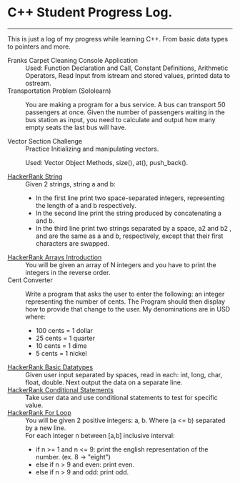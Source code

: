# C++ Student Progress Log.
<hr/>
<p> 
This is just a log of my progress while learning C++. From basic data types to pointers and more.
</p>
<dl>
    <dt>Franks Carpet Cleaning Console Application</dt>
    <dd>
      Used: Function Declaration and Call, Constant Definitions, Arithmetic Operators, Read Input from istream and stored values, printed data to ostream.
    </dd>
    <dt> Transportation Problem (Sololearn) </dt>
    <dd>
        <p>
            You are making a program for a bus service. A bus can transport 50 passengers at once. Given the number of passengers waiting in the bus station as
            input, you need to calculate and output how many empty seats the last bus will have.
        </p>
    </dd>
    <dt>Vector Section Challenge</dt>
    <dd>
        Practice Initializing and manipulating vectors.
        <p> 
            Used: Vector Object Methods, size(), at(), push_back().
        </p>
    </dd>
    <dt><a href="https://www.hackerrank.com/challenges/c-tutorial-strings/problem">HackerRank String</a></dt>
    <dd>Given 2 strings, string a and b:
        <ul>
            <li> In the first line print two space-separated integers, representing the length of a and b respectively. </li>
            <li> In the second line print the string produced by concatenating a and b. </li>
            <li> In the third line print two strings separated by a space, a2 and b2 , and  are the same as a and b, respectively, 
            except that their first characters are swapped.</li>
        </ul>
    </dd>
    <dt><a href="https://www.hackerrank.com/challenges/arrays-introduction/problem">HackerRank Arrays Introduction</a></dt>
    <dd>You will be given an array of N integers and you have to print the integers in the reverse order.</dd>
    <dt>Cent Converter</dt>
    <dd>
        <p>
        Write a program that asks the user to enter the following: an integer representing the number of cents. The Program should then display how to provide that change to the user. My denominations are in USD where:
            <ul>
                <li> 100 cents = 1 dollar </li>
                <li> 25 cents = 1 quarter </li>
                <li> 10 cents = 1 dime </li>
                <li> 5 cents = 1 nickel </li>
            </ul>
        </p>
    </dd>
    <dt><a href="https://www.hackerrank.com/challenges/c-tutorial-basic-data-types/problem">HackerRank Basic Datatypes</a></dt>
    <dd>
        Given user input separated by spaces, read in each: int, long, char, float, double. Next output the data on a separate line.
    </dd>
    <dt>
        <a href="https://www.hackerrank.com/challenges/c-tutorial-conditional-if-else/problem?h_r=next-challenge&h_v=zen&isFullScreen=false">
            HackerRank Conditional Statements
        </a>
    </dt>
    <dd>
        Take user data and use conditional statements to test for specific value.
    </dd>
    <dt>
        <a href="https://www.hackerrank.com/challenges/c-tutorial-for-loop/problem?h_r%5B%5D%5B%5D=next-challenge&h_r%5B%5D%5B%5D=next-challenge&h_v%5B%5D%5B%5D=zen&h_v%5B%5D%5B%5D=zen&isFullScreen=false"> 
            HackerRank For Loop 
        </a>
    </dt>
    <dd>
        You will be given 2 positive integers: a, b. Where (a <= b) separated by a new line.<br/>
        For each integer n between [a,b] inclusive interval:
        <ul>
            <li> if n >= 1 and n <= 9: print the english representation of the number. (ex. 8 -> "eight") </li>
            <li> else if n > 9 and even: print even. </li>
            <li> else if n > 9 and odd: print odd. </li>
        </ul>
    </dd>
</dl>
